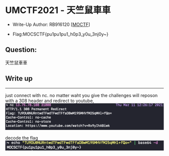 # UMCTF2021 - 天竺鼠車車

- Write-Up Author: RB916120 \[[MOCTF](https://www.facebook.com/MOCSCTF)\]

- Flag:MOCSCTF{pu1pu1pu1_h0p3_y0u_3nj0y~}


## **Question:**
天竺鼠車車


## Write up

---

just connect with nc. no matter waht you give the challenges will reposon with a 308 header and redirect to youtube,
![img](./img/1.png)

decode the flag
![img](./img/2.png)
